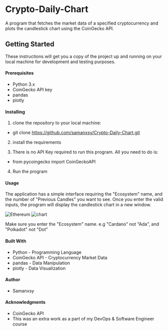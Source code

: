 # Crypto-Daily-Chart
A program that fetches the market data of a specified cryptocurrency and plots the candlestick chart using the CoinGecko API.


## Getting Started
These instructions will get you a copy of the project up and running on your local machine for development and testing purposes.


#### Prerequisites
- Python 3.x
- CoinGecko API key
- pandas
- plotly


#### Installing 

1. clone the repository to your local machine:
  - git clone https://github.com/samanxsy/Crypto-Daily-Chart.git

2. install the requirements


3. There is no API Key required to run this program. All you need to do is: 
  - from pycoingecko import CoinGeckoAPI

4. Run the program


#### Usage
The application has a simple interface requiring the "Ecosystem" name, and the number of "Previous Candles" you want to see. Once you enter the valid inputs, the program will display the candlestick chart in a new window.

![Ethereum](https://user-images.githubusercontent.com/118216325/213879043-04a73739-e6d8-4d5c-84f2-6a69f8629a22.png)
![chart](https://user-images.githubusercontent.com/118216325/213879052-f5ac1ca8-5f20-4547-8bdc-160525a1fb05.png)

Make sure you enter the "Ecosystem" name. e.g "Cardano" not "Ada", and "Polkadot" not "Dot"


#### Built With 
- Python - Programming Language
- CoinGecko API - Cryptocurrency Market Data
- pandas - Data Manipulation
- plotly - Data Visualization

#### Author 
- Samanxsy

#### Acknowledgments
- CoinGecko API
- This was an extra work as a part of my DevOps & Software Engineer course
